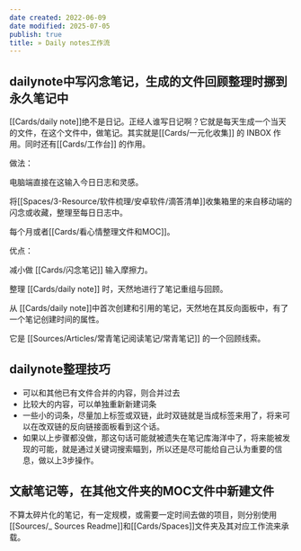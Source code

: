 ```yaml
---
date created: 2022-06-09
date modified: 2025-07-05
publish: true
title: » Daily notes工作流
---
```

## dailynote中写闪念笔记，生成的文件回顾整理时挪到永久笔记中

[[Cards/daily note]]绝不是日记。正经人谁写日记啊？它就是每天生成一个当天的文件，在这个文件中，做笔记。其实就是[[Cards/一元化收集]] 的 INBOX 作用。同时还有[[Cards/工作台]] 的作用。

做法：

电脑端直接在这输入今日日志和灵感。

将[[Spaces/3-Resource/软件梳理/安卓软件/滴答清单]]收集箱里的来自移动端的闪念或收藏，整理至每日日志中。

每个月或者[[Cards/看心情整理文件和MOC]]。

优点：

减小做 [[Cards/闪念笔记]] 输入摩擦力。

整理 [[Cards/daily note]] 时，天然地进行了笔记重组与回顾。

从 [[Cards/daily note]]中首次创建和引用的笔记，天然地在其反向面板中，有了一个笔记创建时间的属性。

它是 [[Sources/Articles/常青笔记阅读笔记/常青笔记]] 的一个回顾线索。

## dailynote整理技巧

- 可以和其他已有文件合并的内容，则合并过去
- 比较大的内容，可以单独重新新建词条
- 一些小的词条，尽量加上标签或双链，此时双链就是当成标签来用了，将来可以在改双链的反向链接面板看到这个话。
- 如果以上步骤都没做，那这句话可能就被遗失在笔记库海洋中了，将来能被发现的可能，就是通过关键词搜索瞄到，所以还是尽可能给自己认为重要的信息，做以上3步操作。

## 文献笔记等，在其他文件夹的MOC文件中新建文件

不算太碎片化的笔记，有一定规模，或需要一定时间去做的项目，则分别使用[[Sources/_ Sources Readme]]和[[Cards/Spaces]]文件夹及其对应工作流来承载。
